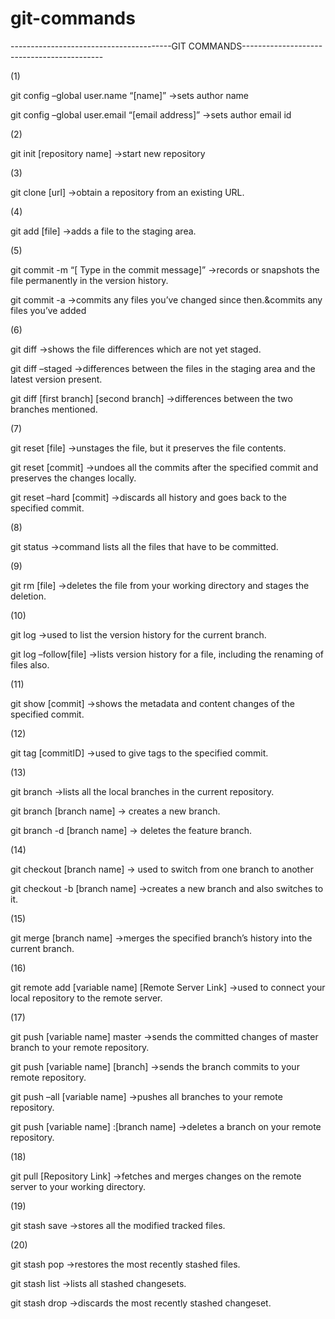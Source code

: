 # git-commands

----------------------------------------GIT COMMANDS-------------------------------------------

(1)

git config –global user.name “[name]” ->sets author name

git config –global user.email “[email address]” ->sets author email id

(2)

git init [repository name] ->start new repository

(3)

git clone [url] ->obtain a repository from an existing URL.

(4)

git add [file] ->adds a file to the staging area.

(5)

git commit -m “[ Type in the commit message]” ->records or snapshots the file permanently in the version history.

git commit -a ->commits any files you’ve changed since then.&commits any files you’ve added

(6)

git diff ->shows the file differences which are not yet staged.

git diff –staged ->differences between the files in the staging area and the latest version present.

git diff [first branch] [second branch] ->differences between the two branches mentioned.

(7)

git reset [file] ->unstages the file, but it preserves the file contents.

git reset [commit] ->undoes all the commits after the specified commit and preserves the changes locally.

git reset –hard [commit] ->discards all history and goes back to the specified commit.

(8)

git status ->command lists all the files that have to be committed.

(9)

git rm [file] ->deletes the file from your working directory and stages the deletion.

(10)

git log ->used to list the version history for the current branch.

git log –follow[file] ->lists version history for a file, including the renaming of files also.

(11)

git show [commit] ->shows the metadata and content changes of the specified commit.

(12)

git tag [commitID] ->used to give tags to the specified commit.

(13)

git branch ->lists all the local branches in the current repository.

git branch [branch name] -> creates a new branch.

git branch -d [branch name] -> deletes the feature branch.

(14)

git checkout [branch name] -> used to switch from one branch to another

git checkout -b [branch name] ->creates a new branch and also switches to it.

(15)

git merge [branch name] ->merges the specified branch’s history into the current branch.

(16)

git remote add [variable name] [Remote Server Link] ->used to connect your local repository to the remote server.

(17)

git push [variable name] master ->sends the committed changes of master branch to your remote repository.

git push [variable name] [branch] ->sends the branch commits to your remote repository.

git push –all [variable name] ->pushes all branches to your remote repository.

git push [variable name] :[branch name] ->deletes a branch on your remote repository.

(18)

git pull [Repository Link] ->fetches and merges changes on the remote server to your working directory.

(19)

git stash save ->stores all the modified tracked files.

(20)

git stash pop ->restores the most recently stashed files.

git stash list ->lists all stashed changesets.

git stash drop ->discards the most recently stashed changeset.
